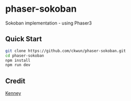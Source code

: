 # phaser-sokoban
Sokoban implementation - using Phaser3

## Quick Start

```bash
git clone https://github.com/ckwun/phaser-sokoban.git
cd phaser-sokoban
npm install
npm run dev
```

## Credit
[Kenney](www.kenney.nl)

